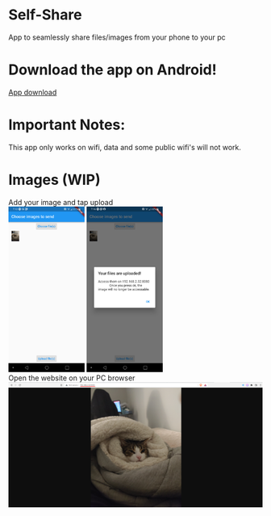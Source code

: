# Self-Share
App to seamlessly share files/images from your phone to your pc
# Download the app on Android!
[App download](https://raw.githubusercontent.com/wahbi-r/Self-Share/main/selfshare-release.apk)
# Important Notes:
This app only works on wifi, data and some public wifi's will not work.
# Images (WIP)
Add your image and tap upload<br />
<img src="https://github.com/Wahbi-R/Self-Share/blob/main/images/Phone_screen.jpeg" width="30%" height="30%">
<img src="https://github.com/Wahbi-R/Self-Share/blob/main/images/uploaded.jpeg" width="30%" height="30%"> <br />
Open the website on your PC browser<br />
![pc screen](https://github.com/Wahbi-R/Self-Share/blob/main/images/Browser.png)
